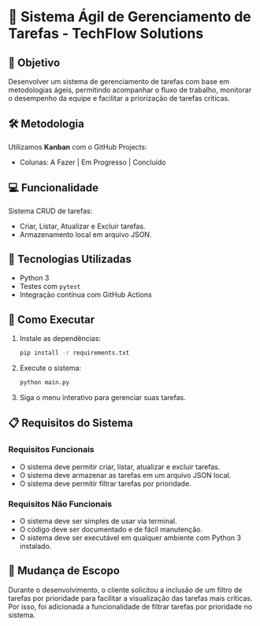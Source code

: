 # 📌 Sistema Ágil de Gerenciamento de Tarefas - TechFlow Solutions

## 🎯 Objetivo
Desenvolver um sistema de gerenciamento de tarefas com base em metodologias ágeis, permitindo acompanhar o fluxo de trabalho, monitorar o desempenho da equipe e facilitar a priorização de tarefas críticas.

## 🛠️ Metodologia
Utilizamos **Kanban** com o GitHub Projects:
- Colunas: A Fazer | Em Progresso | Concluído

## 💻 Funcionalidade
Sistema CRUD de tarefas:
- Criar, Listar, Atualizar e Excluir tarefas.
- Armazenamento local em arquivo JSON.

## 📐 Tecnologias Utilizadas
- Python 3
- Testes com `pytest`
- Integração contínua com GitHub Actions

## 🚀 Como Executar

1. Instale as dependências:
   ```bash
   pip install -r requirements.txt
   ```

2. Execute o sistema:
   ```bash
   python main.py
   ```

3. Siga o menu interativo para gerenciar suas tarefas.

## 📋 Requisitos do Sistema

### Requisitos Funcionais
- O sistema deve permitir criar, listar, atualizar e excluir tarefas.
- O sistema deve armazenar as tarefas em um arquivo JSON local.
- O sistema deve permitir filtrar tarefas por prioridade.

### Requisitos Não Funcionais
- O sistema deve ser simples de usar via terminal.
- O código deve ser documentado e de fácil manutenção.
- O sistema deve ser executável em qualquer ambiente com Python 3 instalado.

## 🔄 Mudança de Escopo

Durante o desenvolvimento, o cliente solicitou a inclusão de um filtro de tarefas por prioridade para facilitar a visualização das tarefas mais críticas. Por isso, foi adicionada a funcionalidade de filtrar tarefas por prioridade no sistema.
